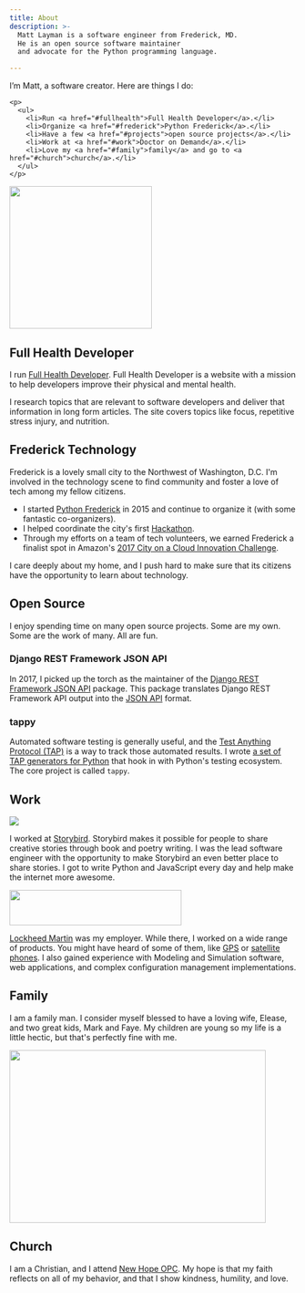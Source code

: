```yaml
---
title: About
description: >-
  Matt Layman is a software engineer from Frederick, MD.
  He is an open source software maintainer
  and advocate for the Python programming language.

---
```

<div class="about-banner">
  <div>
    <p>I’m Matt, a software creator. Here are things I do:</p>

    <p>
      <ul>
        <li>Run <a href="#fullhealth">Full Health Developer</a>.</li>
        <li>Organize <a href="#frederick">Python Frederick</a>.</li>
        <li>Have a few <a href="#projects">open source projects</a>.</li>
        <li>Work at <a href="#work">Doctor on Demand</a>.</li>
        <li>Love my <a href="#family">family</a> and go to <a href="#church">church</a>.</li>
      </ul>
    </p>
  </div>
  <div id='me-wrapper'>
    <img id='me' src='/img/me.jpg' width='250' height='250'>
  </div>
</div>

<a name='fullhealth'></a>
## Full Health Developer

I run <a href="https://fullhealthdeveloper.com/" target="_blank">Full Health Developer</a>.
Full Health Developer is a website
with a mission to help developers
improve their physical and mental health.

I research topics that are relevant to software developers
and deliver that information in long form articles.
The site covers topics like focus, repetitive stress injury, and nutrition.

<a name='frederick'></a>
## Frederick Technology

Frederick is a lovely small city
to the Northwest
of Washington, D.C.
I'm involved
in the technology scene
to find community
and foster a love of tech
among my fellow citizens.

* I started
  <a href="https://www.pythonfrederick.org/" target="_blank">Python Frederick</a>
  in 2015
  and continue to organize it
  (with some fantastic co-organizers).
* I helped coordinate the city's first
  <a href="https://www.hackfrederick.com/" target="_blank">Hackathon</a>.
* Through my efforts
  on a team of tech volunteers,
  we earned Frederick a finalist spot
  in Amazon's <a href="https://aws.amazon.com/stateandlocal/cityonacloud/2017finalists/" target="_blank">2017 City on a Cloud Innovation Challenge</a>.

I care deeply about my home,
and I push hard to make sure
that its citizens have the opportunity to learn
about technology.

<a name='projects'></a>
## Open Source

I enjoy spending time
on many open source projects.
Some are my own.
Some are the work of many.
All are fun.

### Django REST Framework JSON API

In 2017,
I picked up the torch
as the maintainer
of the <a href="https://github.com/django-json-api/django-rest-framework-json-api" target="_blank">Django REST Framework JSON API</a>
package.
This package translates
Django REST Framework API output
into the <a href="http://jsonapi.org/" target="_blank">JSON API</a> format.

### tappy

Automated software testing is generally useful,
and the <a href="http://testanything.org/" target="_blank">Test Anything Protocol (TAP)</a>
is a way to track those automated results.
I wrote
<a href="https://github.com/python-tap" target="_blank">a set of TAP generators for Python</a>
that hook in with Python's testing ecosystem.
The core project is called `tappy`.

<a name='work'></a>
## Work

<img class='about-image' src='/about/storybird.gif'>

I worked at <a href="https://storybird.com" target="_blank">Storybird</a>.
Storybird makes it possible for people to share creative stories
through book and poetry writing.
I was the lead software engineer
with the opportunity to make Storybird an even better place to share stories.
I got to write Python and JavaScript every day
and help make the internet more awesome.

<img class='about-image' src='/about/lm.png' width='302' height='62'>

<a href="https://lockheedmartin.com/" target="_blank">Lockheed Martin</a> was my employer.
While there, I worked on a wide range of products.
You might have heard of some of them,
like <a href="https://en.wikipedia.org/wiki/Global_Positioning_System#Control_segment" target="_blank">GPS</a>
or <a href="https://www.iridium.com/network/iridium-next/" target="_blank">satellite phones</a>.
I also gained experience with Modeling and Simulation software,
web applications,
and complex configuration management implementations.

<a name='family'></a>
## Family

I am a family man.
I consider myself blessed to have a loving wife, Elease, and
two great kids, Mark and Faye.
My children are young so my life is a
little hectic, but that's perfectly fine with me.

<img class='about-image' src='/about/family.jpg' width='450' height='303'>

<a name='church'></a>
## Church

I am a Christian, and I attend <a href="http://newhopeopc.org/" target="_blank">New Hope OPC</a>.
My hope is that my faith reflects on all of my behavior, and that I show kindness,
humility, and love.
